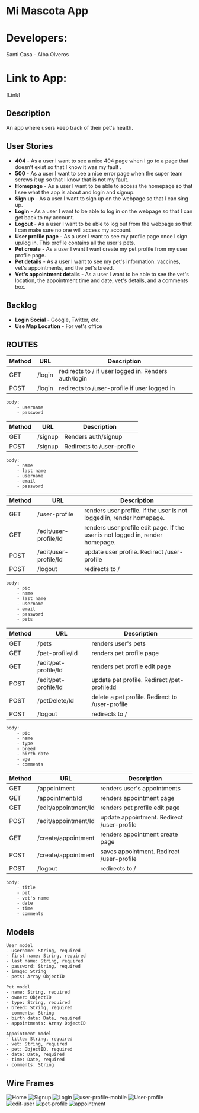 # Mi Mascota App

# Developers: 
Santi Casa - Alba Olveros

# Link to App: 
[Link]

## Description

An app where users keep track of their pet's health.
 
## User Stories

- **404** - As a user I want to see a nice 404 page when I go to a page that doesn’t exist so that I know it was my fault .
- **500** - As a user I want to see a nice error page when the super team screws it up so that I know that is not my fault.
- **Homepage** - As a user I want to be able to access the homepage so that I see what the app is about and login and signup.
- **Sign up** - As a user I want to sign up on the webpage so that I can sing up.
- **Login** - As a user I want to be able to log in on the webpage so that I can get back to my account.
- **Logout** - As a user I want to be able to log out from the webpage so that I can make sure no one will access my account.
- **User profile page** - As a user I want to see my profile page once I sign up/log in. This profile contains all the user's pets.
- **Pet create** - As a user I want I want create my pet profile from my user profile page.
- **Pet details** - As a user I want to see my pet's information: vaccines, vet's appointments, and the pet's breed.
- **Vet's appointment details** - As a user I want to be able to see the vet's location, the appointment time and date, vet's details, and a comments box.

## Backlog
- **Login Social** - Google, Twitter, etc.
- **Use Map Location** - For vet's office

## ROUTES

|Method|URL|Description|
|---|---|---|
GET | /login | redirects to / if user logged in. Renders auth/login
POST | /login | redirects to /user-profile if user logged in

```
body:
    - username
    - password
```
|Method|URL|Description|
|---|---|---|
GET | /signup | Renders auth/signup
POST | /signup | Redirects to /user-profile

```
body:
    - name
    - last name
    - username
    - email
    - password
```
|Method|URL|Description|
|---|---|---|
GET | /user-profile | renders user profile. If the user is not logged in, render homepage. 
GET | /edit/user-profile/Id | renders user profile edit page. If the user is not logged in, render homepage. 
POST | /edit/user-profile/Id | update user profile. Redirect /user-profile
POST | /logout | redirects to /
```
body:
    - pic
    - name
    - last name
    - username
    - email
    - password
    - pets
```
|Method|URL|Description|
|---|---|---|
GET | /pets | renders user's pets
GET | /pet-profile/Id | renders pet profile page
GET | /edit/pet-profile/Id | renders pet profile edit page
POST | /edit/pet-profile/Id | update pet profile. Redirect /pet-profile:Id
POST | /petDelete/Id | delete a pet profile. Redirect to /user-profile
POST | /logout | redirects to /
```
body:
    - pic
    - name
    - type
    - breed
    - birth date
    - age
    - comments
```
|Method|URL|Description|
|---|---|---|
GET | /appointment | renders user's appointments 
GET | /appointment/Id | renders appointment page
GET | /edit/appointment/Id | renders pet profile edit page
POST | /edit/appointment/Id | update appointment. Redirect /user-profile
GET | /create/appointment | renders appointment create page
POST | /create/appointment | saves appointment. Redirect /user-profile
POST | /logout | redirects to /
```
body:
    - title
    - pet
    - vet's name
    - date
    - time
    - comments
```

## Models

```
User model
- username: String, required
- first name: String, required
- last name: String, required
- password: String, required
- image: String
- pets: Array ObjectID
```
```
Pet model
- name: String, required
- owner: ObjectID
- type: String, required
- breed: String, required
- comments: String
- birth date: Date, required
- appointments: Array ObjectID
```
```
Appointment model
- title: String, required
- vet: String, required
- pet: ObjectID, required
- date: Date, required
- time: Date, required
- comments: String
```
## Wire Frames
![Home](private/wireframes/home.png)
![Signup](private/wireframes/signup.png)
![Login](private/wireframes/login.png)
![user-profile-mobile](private/wireframes/home-mobile.png)
![User-profile](private/wireframes/profile-general.png)
![edit-user](private/wireframes/user-profile-edit.png)
![pet-profile](private/wireframes/pet-profile-edit.png)
![appointment](private/wireframes/appointment-create.png)